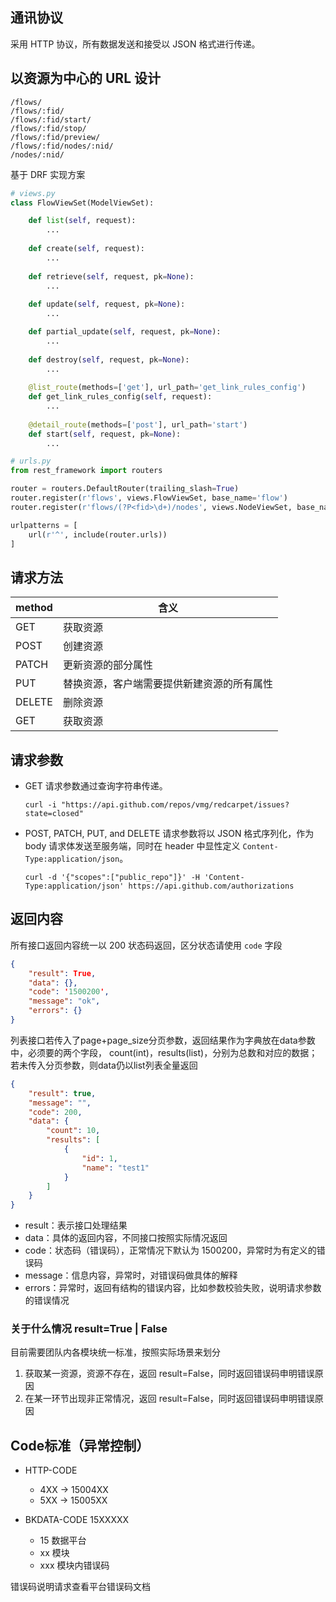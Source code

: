 <!---
 Tencent is pleased to support the open source community by making BK-BASE 蓝鲸基础平台 available.
 Copyright (C) 2021 THL A29 Limited, a Tencent company.  All rights reserved.
 BK-BASE 蓝鲸基础平台 is licensed under the MIT License.
 License for BK-BASE 蓝鲸基础平台:
 --------------------------------------------------------------------
 Permission is hereby granted, free of charge, to any person obtaining a copy of this software and associated
 documentation files (the "Software"), to deal in the Software without restriction, including without limitation
 the rights to use, copy, modify, merge, publish, distribute, sublicense, and/or sell copies of the Software,
 and to permit persons to whom the Software is furnished to do so, subject to the following conditions:
 The above copyright notice and this permission notice shall be included in all copies or substantial
 portions of the Software.
 THE SOFTWARE IS PROVIDED "AS IS", WITHOUT WARRANTY OF ANY KIND, EXPRESS OR IMPLIED, INCLUDING BUT NOT
 LIMITED TO THE WARRANTIES OF MERCHANTABILITY, FITNESS FOR A PARTICULAR PURPOSE AND NONINFRINGEMENT. IN
 NO EVENT SHALL THE AUTHORS OR COPYRIGHT HOLDERS BE LIABLE FOR ANY CLAIM, DAMAGES OR OTHER LIABILITY,
 WHETHER IN AN ACTION OF CONTRACT, TORT OR OTHERWISE, ARISING FROM, OUT OF OR IN CONNECTION WITH THE
 SOFTWARE OR THE USE OR OTHER DEALINGS IN THE SOFTWARE.
-->
## 通讯协议

采用 HTTP 协议，所有数据发送和接受以 JSON 格式进行传递。

## 以资源为中心的 URL 设计

```
/flows/
/flows/:fid/
/flows/:fid/start/
/flows/:fid/stop/
/flows/:fid/preview/
/flows/:fid/nodes/:nid/
/nodes/:nid/
```

基于 DRF 实现方案

```python
# views.py
class FlowViewSet(ModelViewSet):

    def list(self, request):
        ...
    
    def create(self, request):
        ...
    
    def retrieve(self, request, pk=None):
        ...
    
    def update(self, request, pk=None):
        ...

    def partial_update(self, request, pk=None):
        ...
    
    def destroy(self, request, pk=None):
        ...
    
    @list_route(methods=['get'], url_path='get_link_rules_config') 
    def get_link_rules_config(self, request):
        ...
    
    @detail_route(methods=['post'], url_path='start')
    def start(self, request, pk=None):
        ...

# urls.py
from rest_framework import routers

router = routers.DefaultRouter(trailing_slash=True)
router.register(r'flows', views.FlowViewSet, base_name='flow')
router.register(r'flows/(?P<fid>\d+)/nodes', views.NodeViewSet, base_name='node')

urlpatterns = [
    url(r'^', include(router.urls))
]
```

## 请求方法

| method | 含义 |
| --- | --- |
| GET | 获取资源 |
| POST | 创建资源 |
| PATCH | 更新资源的部分属性 |
| PUT | 替换资源，客户端需要提供新建资源的所有属性 |
| DELETE | 删除资源 |
| GET | 获取资源 |


## 请求参数

* GET 请求参数通过查询字符串传递。

    `curl -i "https://api.github.com/repos/vmg/redcarpet/issues?state=closed"`

* POST, PATCH, PUT, and DELETE 请求参数将以 JSON 格式序列化，作为 body 请求体发送至服务端，同时在 header 中显性定义 `Content-Type:application/json`。

    `curl -d '{"scopes":["public_repo"]}' -H 'Content-Type:application/json' https://api.github.com/authorizations`
    
## 返回内容

所有接口返回内容统一以 200 状态码返回，区分状态请使用 `code` 字段

```json
{
    "result": True,
    "data": {},
    "code": '1500200',
    "message": "ok",
    "errors": {}
}
```

列表接口若传入了page+page_size分页参数，返回结果作为字典放在data参数中，必须要的两个字段， count(int)，results(list)，分别为总数和对应的数据；若未传入分页参数，则data仍以list列表全量返回
```json
{
    "result": true,
    "message": "",
    "code": 200,
    "data": {
        "count": 10,
        "results": [
            {
                "id": 1,
                "name": "test1"
            }
        ]
    }
}
```

* result：表示接口处理结果
* data：具体的返回内容，不同接口按照实际情况返回
* code：状态码（错误码），正常情况下默认为 1500200，异常时为有定义的错误码
* message：信息内容，异常时，对错误码做具体的解释
* errors：异常时，返回有结构的错误内容，比如参数校验失败，说明请求参数的错误情况

### 关于什么情况 result=True | False

目前需要团队内各模块统一标准，按照实际场景来划分

1. 获取某一资源，资源不存在，返回 result=False，同时返回错误码申明错误原因
2. 在某一环节出现非正常情况，返回 result=False，同时返回错误码申明错误原因


## Code标准（异常控制）

* HTTP-CODE
    * 4XX -> 15004XX
    * 5XX -> 15005XX
    
* BKDATA-CODE 15XXXXX
    * 15 数据平台
    * xx 模块
    * xxx 模块内错误码
    

错误码说明请求查看平台错误码文档